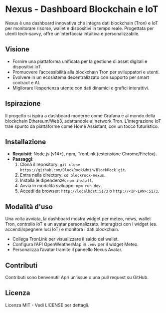 # Nexus - Dashboard Blockchain e IoT

Nexus è una dashboard innovativa che integra dati blockchain (Tron) e IoT per monitorare risorse, wallet e dispositivi in tempo reale. Progettata per utenti tech-savvy, offre un’interfaccia intuitiva e personalizzabile.

## Visione
- Fornire una piattaforma unificata per la gestione di asset digitali e dispositivi IoT.
- Promuovere l’accessibilità alla blockchain Tron per sviluppatori e utenti.
- Evolvere in un ecosistema decentralizzato con supporto per smart contract e AI.
- Migliorare l’esperienza utente con dati dinamici e grafici interattivi.

## Ispirazione
Il progetto si ispira a dashboard moderne come Grafana e al mondo della blockchain Ethereum/Web3, adattandole al network Tron. L’integrazione IoT trae spunto da piattaforme come Home Assistant, con un tocco futuristico.

## Installazione
- **Requisiti**: Node.js (v14+), npm, TronLink (estensione Chrome/Firefox).
- **Passaggi**:
  1. Clona il repository: `git clone https://github.com/BlockRockAdmin/BlockRock.git`.
  2. Entra nella directory: `cd blockrock-nexus`.
  3. Installa le dipendenze: `npm install`.
  4. Avvia in modalità sviluppo: `npm run dev`.
  5. Accedi da browser: `http://localhost:5173` o `http://<IP-LAN>:5173`.

## Modalità d'uso
Una volta avviata, la dashboard mostra widget per meteo, news, wallet Tron, controllo IoT e un avatar personalizzato. Interagisci con i widget (es. accendi/spegnere luci IoT) e monitora i dati blockchain.
- Collega TronLink per visualizzare il saldo del wallet.
- Configura l’API OpenWeatherMap in `.env` per il widget Meteo.
- Personalizza l’avatar tramite il pannello Nexus Avatar.

## Contributi
Contributi sono benvenuti! Apri un’issue o una pull request su GitHub.

## Licenza
Licenza MIT - Vedi LICENSE per dettagli.
